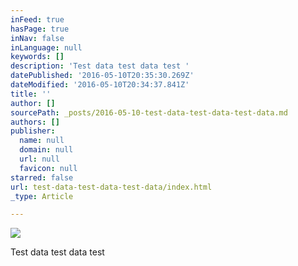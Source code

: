 ```yaml
---
inFeed: true
hasPage: true
inNav: false
inLanguage: null
keywords: []
description: 'Test data test data test '
datePublished: '2016-05-10T20:35:30.269Z'
dateModified: '2016-05-10T20:34:37.841Z'
title: ''
author: []
sourcePath: _posts/2016-05-10-test-data-test-data-test-data.md
authors: []
publisher:
  name: null
  domain: null
  url: null
  favicon: null
starred: false
url: test-data-test-data-test-data/index.html
_type: Article

---
```

![](https://the-grid-user-content.s3-us-west-2.amazonaws.com/27194872-b740-426a-ba15-8399052d7a4a.jpg)

Test data test data test